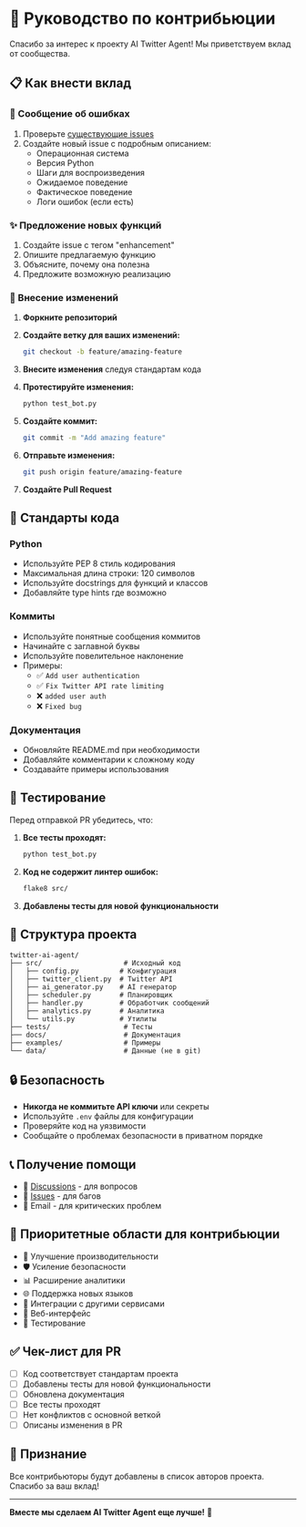 # 🤝 Руководство по контрибьюции

Спасибо за интерес к проекту AI Twitter Agent! Мы приветствуем вклад от сообщества.

## 📋 Как внести вклад

### 🐛 Сообщение об ошибках

1. Проверьте [существующие issues](https://github.com/twinleq/twitter-ai-agent/issues)
2. Создайте новый issue с подробным описанием:
   - Операционная система
   - Версия Python
   - Шаги для воспроизведения
   - Ожидаемое поведение
   - Фактическое поведение
   - Логи ошибок (если есть)

### ✨ Предложение новых функций

1. Создайте issue с тегом "enhancement"
2. Опишите предлагаемую функцию
3. Объясните, почему она полезна
4. Предложите возможную реализацию

### 🔧 Внесение изменений

1. **Форкните репозиторий**
2. **Создайте ветку для ваших изменений:**
   ```bash
   git checkout -b feature/amazing-feature
   ```

3. **Внесите изменения** следуя стандартам кода

4. **Протестируйте изменения:**
   ```bash
   python test_bot.py
   ```

5. **Создайте коммит:**
   ```bash
   git commit -m "Add amazing feature"
   ```

6. **Отправьте изменения:**
   ```bash
   git push origin feature/amazing-feature
   ```

7. **Создайте Pull Request**

## 📏 Стандарты кода

### Python
- Используйте PEP 8 стиль кодирования
- Максимальная длина строки: 120 символов
- Используйте docstrings для функций и классов
- Добавляйте type hints где возможно

### Коммиты
- Используйте понятные сообщения коммитов
- Начинайте с заглавной буквы
- Используйте повелительное наклонение
- Примеры:
  - ✅ `Add user authentication`
  - ✅ `Fix Twitter API rate limiting`
  - ❌ `added user auth`
  - ❌ `Fixed bug`

### Документация
- Обновляйте README.md при необходимости
- Добавляйте комментарии к сложному коду
- Создавайте примеры использования

## 🧪 Тестирование

Перед отправкой PR убедитесь, что:

1. **Все тесты проходят:**
   ```bash
   python test_bot.py
   ```

2. **Код не содержит линтер ошибок:**
   ```bash
   flake8 src/
   ```

3. **Добавлены тесты для новой функциональности**

## 📝 Структура проекта

```
twitter-ai-agent/
├── src/                    # Исходный код
│   ├── config.py          # Конфигурация
│   ├── twitter_client.py  # Twitter API
│   ├── ai_generator.py    # AI генератор
│   ├── scheduler.py       # Планировщик
│   ├── handler.py         # Обработчик сообщений
│   ├── analytics.py       # Аналитика
│   └── utils.py           # Утилиты
├── tests/                  # Тесты
├── docs/                   # Документация
├── examples/               # Примеры
└── data/                   # Данные (не в git)
```

## 🔒 Безопасность

- **Никогда не коммитьте API ключи** или секреты
- Используйте `.env` файлы для конфигурации
- Проверяйте код на уязвимости
- Сообщайте о проблемах безопасности в приватном порядке

## 📞 Получение помощи

- 💬 [Discussions](https://github.com/twinleq/twitter-ai-agent/discussions) - для вопросов
- 🐛 [Issues](https://github.com/twinleq/twitter-ai-agent/issues) - для багов
- 📧 Email - для критических проблем

## 🎯 Приоритетные области для контрибьюции

- 🚀 Улучшение производительности
- 🛡️ Усиление безопасности
- 📊 Расширение аналитики
- 🌐 Поддержка новых языков
- 🔌 Интеграции с другими сервисами
- 📱 Веб-интерфейс
- 🧪 Тестирование

## ✅ Чек-лист для PR

- [ ] Код соответствует стандартам проекта
- [ ] Добавлены тесты для новой функциональности
- [ ] Обновлена документация
- [ ] Все тесты проходят
- [ ] Нет конфликтов с основной веткой
- [ ] Описаны изменения в PR

## 🙏 Признание

Все контрибьюторы будут добавлены в список авторов проекта. Спасибо за ваш вклад!

---

**Вместе мы сделаем AI Twitter Agent еще лучше!** 🚀
